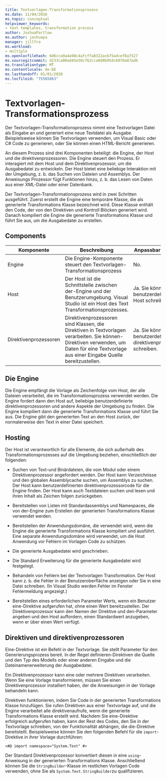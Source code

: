 ```yaml
---
title: Textvorlagen-Transformationsprozess
ms.date: 11/04/2016
ms.topic: conceptual
helpviewer_keywords:
- text templates, transformation process
author: JoshuaPartlow
ms.author: joshuapa
manager: jillfra
ms.workload:
- multiple
ms.openlocfilehash: 6d6cca9a4a98c4afcffa8322acb75a4cef8a7527
ms.sourcegitcommit: d233ca00ad45e50cf62cca0d0b95dc69f0a87ad6
ms.translationtype: MT
ms.contentlocale: de-DE
ms.lasthandoff: 01/01/2020
ms.locfileid: "75565863"
---
```

# <a name="the-text-template-transformation-process"></a>Textvorlagen-Transformationsprozess
Der Textvorlagen-Transformationsprozess nimmt eine Textvorlagen Datei als Eingabe an und generiert eine neue Textdatei als Ausgabe. Beispielsweise können Sie Textvorlagen verwenden, um Visual Basic oder C# Code zu generieren, oder Sie können einen HTML-Bericht generieren.

 An diesem Prozess sind drei Komponenten beteiligt: die Engine, der Host und die direktivenprozessoren. Die Engine steuert den Prozess. Er interagiert mit dem Host und dem Direktivenprozessor, um die Ausgabedatei zu entwickeln. Der Host bietet eine beliebige Interaktion mit der Umgebung, z. b. das Suchen von Dateien und Assemblys. Der Anweisungs Prozessor fügt Funktionen hinzu, z. b. das Lesen von Daten aus einer XML-Datei oder einer Datenbank.

 Der Textvorlagen-Transformationsprozess wird in zwei Schritten ausgeführt. Zuerst erstellt die Engine eine temporäre Klasse, die als generierte Transformations Klasse bezeichnet wird. Diese Klasse enthält den Code, der von den Direktiven und Kontroll Blöcken generiert wird. Danach kompiliert die Engine die generierte Transformations Klasse und führt Sie aus, um die Ausgabedatei zu erstellen.

## <a name="components"></a>Components

|Komponente|Beschreibung|Anpassbar (Ja/Nein)|
|-|-|-|
|Engine|Die Engine-Komponente steuert den Textvorlagen-Transformationsprozess|No.|
|Host|Der Host ist die Schnittstelle zwischen der-Engine und der Benutzerumgebung. Visual Studio ist ein Host des Text Transformationsprozesses.|Ja. Sie können einen benutzerdefinierten Host schreiben.|
|Direktivenprozessoren|Direktivenprozessoren sind Klassen, die Direktiven in Textvorlagen verarbeiten. Sie können-Direktiven verwenden, um Daten für eine Textvorlage aus einer Eingabe Quelle bereitzustellen.|Ja. Sie können benutzerdefinierte direktivenprozessoren schreiben.|

## <a name="the-engine"></a>Die Engine
 Die Engine empfängt die Vorlage als Zeichenfolge vom Host, der alle Dateien verarbeitet, die im Transformationsprozess verwendet werden. Die Engine fordert dann den Host auf, beliebige benutzerdefinierte direktivenprozessoren und andere Aspekte der Umgebung zu finden. Die Engine kompiliert dann die generierte Transformations Klasse und führt Sie aus. Die Engine gibt den generierten Text an den Host zurück, der normalerweise den Text in einer Datei speichert.

## <a name="the-host"></a>Hosting
 Der Host ist verantwortlich für alle Elemente, die sich außerhalb des Transformationsprozesses auf die Umgebung beziehen, einschließlich der folgenden:

- Suchen von Text-und Binärdateien, die vom Modul oder einem Direktivenprozessor angefordert werden. Der Host kann Verzeichnisse und den globalen Assemblycache suchen, um Assemblys zu suchen. Der Host kann benutzerdefinierten direktivenprozessorcode für die Engine finden. Der Host kann auch Textdateien suchen und lesen und ihren Inhalt als Zeichen folgen zurückgeben.

- Bereitstellen von Listen mit Standardassemblys und Namespaces, die von der-Engine zum Erstellen der generierten Transformations Klasse verwendet werden.

- Bereitstellen der Anwendungsdomäne, die verwendet wird, wenn die Engine die generierte Transformations Klasse kompiliert und ausführt. Eine separate Anwendungsdomäne wird verwendet, um die Host Anwendung vor Fehlern im Vorlagen Code zu schützen.

- Die generierte Ausgabedatei wird geschrieben.

- Die Standard Erweiterung für die generierte Ausgabedatei wird festgelegt.

- Behandeln von Fehlern bei der Textvorlagen Transformation. Der Host kann z. b. die Fehler in der Benutzeroberfläche anzeigen oder Sie in eine Datei schreiben. (In Visual Studio werden Fehler im Fenster Fehlermeldung angezeigt.)

- Bereitstellen eines erforderlichen Parameter Werts, wenn ein Benutzer eine-Direktive aufgerufen hat, ohne einen Wert bereitzustellen. Der Direktivenprozessor kann den Namen der Direktive und den-Parameter angeben und den Host auffordern, einen Standardwert anzugeben, wenn er über einen Wert verfügt.

## <a name="directives-and-directive-processors"></a>Direktiven und direktivenprozessoren
 Eine-Direktive ist ein Befehl in der Textvorlage. Sie stellt Parameter für den Generierungsprozess bereit. In der Regel definieren-Direktiven die Quelle und den Typ des Modells oder einer anderen Eingabe und die Dateinamenerweiterung der Ausgabedatei.

 Ein Direktivenprozessor kann eine oder mehrere Direktiven verarbeiten. Wenn Sie eine Vorlage transformieren, müssen Sie einen Direktivenprozessor installiert haben, der die Anweisungen in der Vorlage behandeln kann.

 Direktiven funktionieren, indem Sie Code in der generierten Transformations Klasse hinzufügen. Sie rufen Direktiven aus einer Textvorlage auf, und die Engine verarbeitet alle direktivenaufrufe, wenn die generierte Transformations Klasse erstellt wird. Nachdem Sie eine-Direktive erfolgreich aufgerufen haben, kann der Rest des Codes, den Sie in der Textvorlage schreiben, von der Funktionalität abhängen, die die-Direktive bereitstellt. Beispielsweise können Sie den folgenden Befehl für die `import`-Direktive in ihrer Vorlage durchführen:

 `<#@ import namespace="System.Text" #>`

 Der Standard Direktivenprozessor konvertiert diesen in eine `using`-Anweisung in der generierten Transformations Klasse. Anschließend können Sie die `StringBuilder`-Klasse im restlichen Vorlagen Code verwenden, ohne Sie als `System.Text.StringBuilder`zu qualifizieren.
